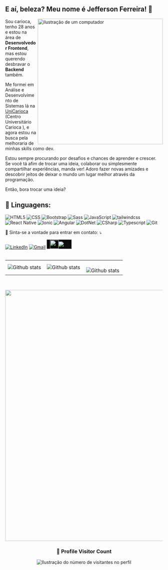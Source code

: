 ## E aí, beleza? Meu nome é <strong>Jefferson Ferreira</strong>! 👋

<img src="https://raw.githubusercontent.com/MicaelliMedeiros/micaellimedeiros/master/image/computer-illustration.png" alt="ilustração de um computador" min-width="400px" max-width="400px" width="400px" align="right">

<p align="left">
Sou carioca, tenho 28 anos e estou na área de <strong>Desenvolvedor Frontend</strong>, mas estou querendo desbravar o <strong>Backend</strong> também.

Me formei em Análise e Desenvolvimento de Sistemas lá na 
<a href="https://www.unicarioca.edu.br" title="UniCarioca" target="_blank">
UniCarioca</a> (Centro Universitário Carioca ), e agora estou na busca pela melhoraria de minhas skills como dev.

Estou sempre procurando por desafios e chances de aprender e crescer. Se você tá afim de trocar uma ideia, colaborar ou simplesmente compartilhar experiências, manda ver! Adoro fazer novas amizades e descobrir jeitos de deixar o mundo um lugar melhor através da programação.

Então, bora trocar uma ideia?

<h2 align="left">
 🦄 Linguagens:
</h2>

![HTML5](https://img.shields.io/badge/HTML5-E34F26?style=for-the-badge&logo=html5&logoColor=white)
![CSS](https://img.shields.io/badge/CSS3-1572B6?style=for-the-badge&logo=css3&logoColor=white)
![Bootstrap](https://img.shields.io/badge/Bootstrap-563D7C?style=for-the-badge&logo=bootstrap&logoColor=white)
![Sass](https://img.shields.io/badge/Sass-CC6699?style=for-the-badge&logo=sass&logoColor=white)
![JavaScript](https://img.shields.io/badge/JavaScript-F7DF1E?style=for-the-badge&logo=javascript&logoColor=black)
![tailwindcss](https://img.shields.io/badge/Tailwindcss-06B6D4?style=for-the-badge&logo=tailwindcss&logoColor=white)
![React Native](https://img.shields.io/badge/ReactNative-61dafb?style=for-the-badge&logo=react&logoColor=black)
![Ionic](https://img.shields.io/badge/Ionic-3880FF?style=for-the-badge&logo=ionic&logoColor=white)
![Angular](https://img.shields.io/badge/Angular-E23237?style=for-the-badge&logo=angular&logoColor=white)
![DotNet](https://img.shields.io/badge/DotNet-512BD4?style=for-the-badge&logo=dotnet&logoColor=white)
![CSharp](https://img.shields.io/badge/CSharp-512BD4?style=for-the-badge&logo=csharp&logoColor=white)
![Typescript](https://img.shields.io/badge/TypeScript-007ACC?style=for-the-badge&logo=typescript&logoColor=white)
![Git](https://img.shields.io/badge/Git-E34F26?style=for-the-badge&logo=git&logoColor=white)

<p align="left">
  💌 Sinta-se a vontade para entrar em contato: ⤵️
</p>

<a href="https://www.linkedin.com/in/jefferson-ferreira-8218b0126/" title="LinkedIn" target="_blank">
<img src="https://img.shields.io/badge/LinkedIn-0077B5?style=for-the-badge&logo=linkedin&logoColor=white" alt="LinkedIn"/></a>

<a href="mailto:jefferson14489@gmail.com" title="E-mail de contato" target="_blank">
<img src="https://img.shields.io/badge/Gmail-EA4335?style=for-the-badge&logo=gmail&logoColor=white" alt="Gmail"/></a>


<a href="https://www.dio.me/users/jefferson14489" title="Perfil na plataforma DIO" target="_blank" style="background-color:#0a0a0a;padding-top: 1px; padding-left: 10px;display: inline-flex;align-items: center; justify-content: center;">
<img height="28" src="https://hermes.digitalinnovation.one/assets/diome/logo-minimized.png" alt="DIO"/>
<img src="https://img.shields.io/badge/DIO-0a0a0a?style=for-the-badge&logoColor=white" alt="DIO"/>
</a>
<br>
<br>
<table>
  <tr>
    <td>
      <img
        align="left"
        src="https://github-readme-stats.vercel.app/api?username=stringercj12&theme=dark&hide_border=false&include_all_commits=true&count_private=true"
        alt="Github stats"
      />
    </td>
    <td>
      <img
        align="left"
        src="https://github-readme-stats.vercel.app/api/top-langs/?username=stringercj12&theme=dark&hide_border=false&include_all_commits=true&count_private=true&layout=compact"
        alt="Github stats"
      />
    </td>
    <td>
      <br />
      <img
        align="left"
        src="https://github-readme-streak-stats.herokuapp.com/?user=stringercj12&theme=dark&hide_border=false"
        alt="Github stats"
      />
    </td>
  </tr>
</table>

<br>

<p align="center">
  <a
    href="https://github.com/ryo-ma/github-profile-trophy"
    title="repositório de troféus"
  >
    <img
      width="800"
      src="https://github-profile-trophy.vercel.app/?username=stringercj12&column=8&theme=darkhub&no-frame=true&no-bg=true"
    />
  </a>
</p>

<div align="center">
  <h3><b>📍 Profile Visitor Count</b></h3>
</div>

<p align="center">
  <img
    src="https://profile-counter.glitch.me/stringercj12/count.svg"
    alt="Ilustração do número de visitantes no perfil"
  />
</p>
